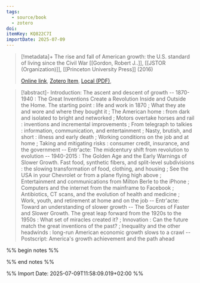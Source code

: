 ```yaml
---
tags:
  - source/book
  - zotero
doi: 
itemKey: KQ822C7I
importDate: 2025-07-09
---
```

>[!metadata]+
> The rise and fall of American growth: the U.S. standard of living since the Civil War
> [[Gordon, Robert J..]], [[JSTOR (Organization)]], 
> [[Princeton University Press]] (2016)
> 
> [Online link](), [Zotero Item](zotero://select/library/items/KQ822C7I), [Local (PDF)](file://C:/Users/aburg/Documents/references/zotero/storage/AKIQWK8V/Gordon2016_RiseFall.pdf), 

>[!abstract]-
>Introduction: The ascent and descent of growth -- 1870-1940 : The Great Inventions Create a Revolution Inside and Outside the Home. The starting point : life and work in 1870 ; What they ate and wore and where they bought it ; The American home : from dark and isolated to bright and networked ; Motors overtake horses and rail : inventions and incremental improvements ; From telegraph to talkies : information, communication, and entertainment ; Nasty, brutish, and short : illness and early death ; Working conditions on the job and at home ; Taking and mitigating risks : consumer credit, insurance, and the government -- Entr'acte: The midcentury shift from revolution to evolution -- 1940-2015 : The Golden Age and the Early Warnings of Slower Growth. Fast food, synthetic fibers, and split-level subdivisions : the slowing transformation of food, clothing, and housing ; See the USA in your Chevrolet or from a plane flying high above ; Entertainment and communications from Milton Berle to the iPhone ; Computers and the internet from the mainframe to Facebook ; Antibiotics, CT scans, and the evolution of health and medicine ; Work, youth, and retirement at home and on the job -- Entr'acte: Toward an understanding of slower growth -- The Sources of Faster and Slower Growth. The great leap forward from the 1920s to the 1950s : What set of miracles created it? ; Innovation : Can the future match the great inventions of the past? ; Inequality and the other headwinds : long-run American economic growth slows to a crawl -- Postscript: America's growth achievement and the path ahead

%% begin notes %%

%% end notes %%

%% Import Date: 2025-07-09T11:58:09.019+02:00 %%

